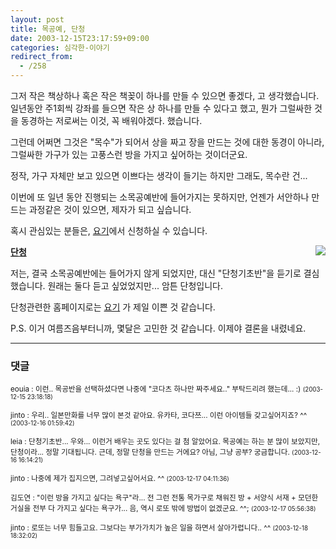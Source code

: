 ```yaml
---
layout: post
title: 목공예, 단청
date: 2003-12-15T23:17:59+09:00
categories: 심각한-이야기
redirect_from:
  - /258
---
```


그저 작은 책상하나 혹은 작은 책꽂이 하나를 만들 수 있으면 좋겠다, 고 생각했습니다. 일년동안 주1회씩 강좌를 들으면 작은 상 하나를 만들 수 있다고 했고, 뭔가 그럴싸한 것을 동경하는 저로써는 이것, 꼭 배워야겠다. 했습니다.

그런데 어쩌면 그것은 "목수"가 되어서 상을 짜고 장을 만드는 것에 대한 동경이 아니라, 그럴싸한 가구가 있는 고풍스런 방을 가지고 싶어하는 것이더군요.

정작, 가구 자체만 보고 있으면 이쁘다는 생각이 들기는 하지만 그래도, 목수란 건...

이번에 또 일년 동안 진행되는 소목공예반에 들어가지는 못하지만, 언젠가 서안하나 만드는 과정같은 것이 있으면, 제자가 되고 싶습니다.

혹시 관심있는 분들은, <a href="http://www.fpcp.or.kr" target="bb">요기</a>에서 신청하실 수 있습니다.

<img src="http://compassion.buddhism.org/main6/image/B01-jpg951.Rl-e22001_2.jpg" align="right" /><u><b>단청</b></u>

저는, 결국 소목공예반에는 들어가지 않게 되었지만, 대신 "단청기초반"을 듣기로 결심했습니다. 원래는 둘다 듣고 싶었었지만... 암튼 단청입니다.

단청관련한 홈페이지로는 <a href="http://ihelles.com/dc/" target="bb">요기</a> 가 제일 이쁜 것 같습니다.

P.S. 이거 여름즈음부터니까, 몇달은 고민한 것 같습니다. 이제야 결론을 내렸네요.

* * *

### 댓글



<!--- cmt:541 --->
<!--- mail: --->
<!--- parent:0 --->

<small>eouia : 이런.. 목공반을 선택하셨다면 나중에 "코다츠 하나만 짜주세요.." 부탁드리려 했는데... :) <small>(2003-12-15 23:18:18)</small></small>


<!--- cmt:542 --->
<!--- mail: --->
<!--- parent:0 --->

<small>jinto : 우리.. 일본만화를 너무 많이 본것 같아요. 유카타, 코다쯔... 이런 아이템들 갖고싶어지죠? ^^ <small>(2003-12-16 01:59:42)</small></small>


<!--- cmt:543 --->
<!--- mail: --->
<!--- parent:0 --->

<small>leia : 단청기초반... 우와... 이런거 배우는 곳도 있다는 걸 첨 알았어요. 목공예는 하는 분 많이 보았지만, 단청이라... 정말 기대됩니다. 근데, 정말 단청을 만드는 거에요? 아님, 그냥 공부? 궁금합니다. <small>(2003-12-16 16:14:21)</small></small>


<!--- cmt:544 --->
<!--- mail: --->
<!--- parent:0 --->

<small>jinto : 나중에 제가 집지으면, 그려넣고싶어서요. ^^ <small>(2003-12-17 04:11:36)</small></small>


<!--- cmt:545 --->
<!--- mail: --->
<!--- parent:0 --->

<small>김도연 : "이런 방을 가지고 싶다는 욕구"라... 전 그런 전통 목가구로 채워진 방 + 서양식 서재 + 모던한 거실을 전부 다 가지고 싶다는 욕구가... 음, 역시 로또 밖에 방법이 없겠군요. ^^; <small>(2003-12-17 05:56:38)</small></small>


<!--- cmt:546 --->
<!--- mail: --->
<!--- parent:0 --->

<small>jinto : 로또는 너무 힘들고요. 그보다는 부가가치가 높은 일을 하면서 살아가렵니다.. ^^ <small>(2003-12-18 18:32:02)</small></small>

